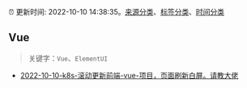 :alarm_clock: 更新时间: 2022-10-10 14:38:35。[来源分类](../README.md)、[标签分类](../TAGS.md)、[时间分类](../TIMELINE.md)

## Vue


> 关键字：`Vue`、`ElementUI`



- [2022-10-10-k8s-滚动更新前端-vue-项目，页面刷新白屏。请教大佬](https://www.v2ex.com/t/885885) 